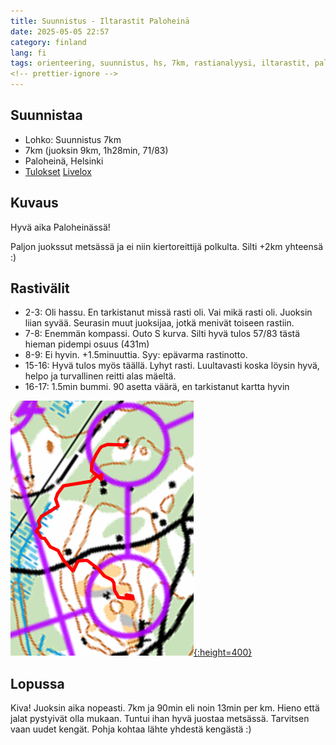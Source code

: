 ```yaml
---
title: Suunnistus - Iltarastit Paloheinä
date: 2025-05-05 22:57
category: finland
lang: fi
tags: orienteering, suunnistus, hs, 7km, rastianalyysi, iltarastit, paloheinä
<!-- prettier-ignore -->
---
```


## Suunnistaa

- Lohko: Suunnistus 7km
- 7km (juoksin 9km, 1h28min, 71/83)
- Paloheinä, Helsinki
- [Tulokset](https://navisport.com/events/37f72d10-ac63-488d-b896-4f672ea73438/results/aacd8e83-59be-4925-9677-7e8335327ffa)
  [Livelox](https://www.livelox.com/Viewer/Iltarastit-Paloheina/7?classId=947834&tab=legView&leg=17)

## Kuvaus

Hyvä aika Paloheinässä!

Paljon juokssut metsässä ja ei niin kiertoreittijä polkulta. Silti +2km yhteensä
:)

## Rastivälit

- 2-3: Oli hassu. En tarkistanut missä rasti oli. Vai mikä rasti oli. Juoksin liian
  syvää. Seurasin muut juoksijaa, jotkä menivät toiseen rastiin.
- 7-8: Enemmän kompassi. Outo S kurva. Silti hyvä tulos 57/83 tästä hieman
  pidempi osuus (431m)
- 8-9: Ei hyvin. +1.5minuuttia. Syy: epävarma rastinotto.
- 15-16: Hyvä tulos myös täällä. Lyhyt rasti. Luultavasti koska löysin hyvä,
  helpo ja turvallinen reitti alas mäeltä.
- 16-17: 1.5min bummi. 90 asetta väärä, en tarkistanut kartta hyvin


[![from rasti 16 to 17](images/iltarastit20250505.16.17.png "16-17"){:height=400}](images/iltarastit20250505.16.17.png)


## Lopussa

Kiva! Juoksin aika nopeasti. 7km ja 90min eli noin 13min per km. Hieno että
jalat pystyivät olla mukaan. Tuntui ihan hyvä juostaa metsässä. Tarvitsen vaan
uudet kengät. Pohja kohtaa lähte yhdestä kengästä :)
